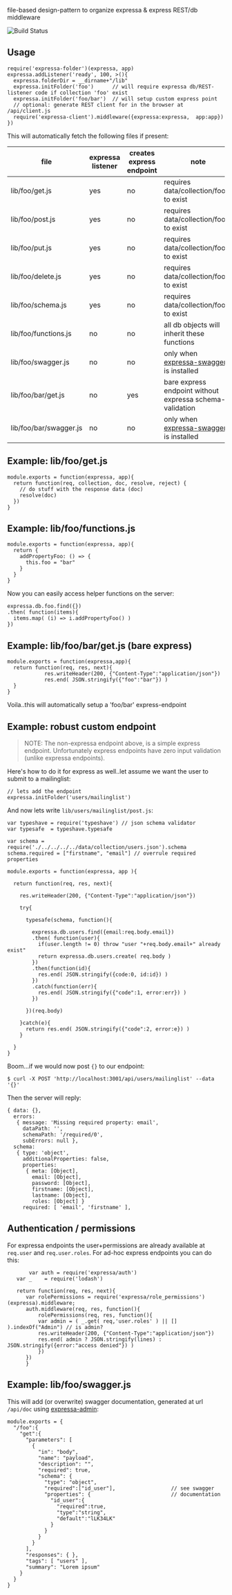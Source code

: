 file-based design-pattern to organize expressa & express REST/db middleware 

![Build Status](https://travis-ci.org/--repurl=git@github.com:coderofsalvation/expressa-init-collection..svg?branch=master)

## Usage

    require('expressa-folder')(expressa, app)
    expressa.addListener('ready', 100, >(){
      expressa.folderDir = __dirname+"/lib"
      expressa.initFolder('foo')      // will require expressa db/REST-listener code if collection 'foo' exist
      expressa.initFolder('foo/bar')  // will setup custom express point
      // optional: generate REST client for in the browser at /api/client.js
      require('expressa-client').middleware({expressa:expressa,  app:app}) 
    })

This will automatically fetch the following files if present:

| file                 | expressa listener | creates express endpoint | note                                        |
| -                    | -                 | -                        | -                                           |
| lib/foo/get.js       | yes               | no                       | requires data/collection/foo.js to exist    |
| lib/foo/post.js      | yes               | no                       | requires data/collection/foo.js to exist    |
| lib/foo/put.js       | yes               | no                       | requires data/collection/foo.js to exist    |
| lib/foo/delete.js    | yes               | no                       | requires data/collection/foo.js to exist    |
| lib/foo/schema.js    | yes               | no                       | requires data/collection/foo.js to exist    |
| lib/foo/functions.js | no                | no                       | all db objects will inherit these functions |
| lib/foo/swagger.js   | no                | no                       | only when [expressa-swagger](https://npmjs.org/package/expressa-swagger) is installed |
| lib/foo/bar/get.js   | no                | yes                      | bare express endpoint without expressa schema-validation|
| lib/foo/bar/swagger.js   | no                | no                       | only when [expressa-swagger](https://npmjs.org/package/expressa-swagger) is installed |

## Example: lib/foo/get.js


    module.exports = function(expressa, app){
      return function(req, collection, doc, resolve, reject) {
        // do stuff with the response data (doc)
        resolve(doc)
      })
    }

## Example: lib/foo/functions.js

    module.exports = function(expressa, app){
      return {
        addPropertyFoo: () => {
          this.foo = "bar"
        }
      }
    }

Now you can easily access helper functions on the server:

    expressa.db.foo.find({})
    .then( function(items){
      items.map( (i) => i.addPropertyFoo() )
    })

## Example: lib/foo/bar/get.js (bare express)

    module.exports = function(expressa,app){
      return function(req, res, next){
				res.writeHeader(200, {"Content-Type":"application/json"})
				res.end( JSON.stringify({"foo":"bar"}) )
      }
    }

Voila..this will automatically setup a 'foo/bar' express-endpoint

## Example: robust custom endpoint

> NOTE: The non-expressa endpoint above, is a simple express endpoint.
> Unfortunately express endpoints have zero input validation (unlike expressa endpoints).

Here's how to do it for express as well..let assume we want the user to submit to a mailinglist:

    // lets add the endpoint
    expressa.initFolder('users/mailinglist')

And now lets write `lib/users/mailinglist/post.js`:

    var typeshave = require('typeshave') // json schema validator
    var typesafe  = typeshave.typesafe

    var schema = require('./../../../../data/collection/users.json').schema
    schema.required = ["firstname", "email"] // overrule required properties

    module.exports = function(expressa, app ){

      return function(req, res, next){

        res.writeHeader(200, {"Content-Type":"application/json"})

        try{ 

          typesafe(schema, function(){

            expressa.db.users.find({email:req.body.email})
            .then( function(user){
              if(user.length != 0) throw "user "+req.body.email+" already exist"
              return expressa.db.users.create( req.body )
            })
            .then(function(id){
              res.end( JSON.stringify({code:0, id:id}) )
            })
            .catch(function(err){
              res.end( JSON.stringify({"code":1, error:err}) )
            })

          })(req.body) 

        }catch(e){
          return res.end( JSON.stringify({"code":2, error:e}) )
        }

      }
    }

Boom...if we would now post `{}` to our endpoint:

    $ curl -X POST 'http://localhost:3001/api/users/mailinglist' --data '{}'

Then the server will reply:

    { data: {},
      errors:
       { message: 'Missing required property: email',
         dataPath: '',
         schemaPath: '/required/0',
         subErrors: null },
      schema:
       { type: 'object',
         additionalProperties: false,
         properties:
          { meta: [Object],
            email: [Object],
            password: [Object],
            firstname: [Object],
            lastname: [Object],
            roles: [Object] }
         required: [ 'email', 'firstname' ],

## Authentication / permissions

For expressa endpoints the user+permissions are already available at `req.user` and `req.user.roles`.
For ad-hoc express endpoints you can do this:

           var auth = require('expressa/auth')
	   var _    = require('lodash')

	   return function(req, res, next){                                                        
		  var rolePermissions = require('expressa/role_permissions')(expressa).middleware;    
		  auth.middleware(req, res, function(){
		      rolePermissions(req, res, function(){
			  var admin = ( _.get( req,'user.roles' ) || [] ).indexOf("Admin") // is admin?
			  res.writeHeader(200, {"Content-Type":"application/json"})                   
			  res.end( admin ? JSON.stringify(lines) : JSON.stringify({error:"access denied"}) )             
		      })
		  })
	      }     

## Example: lib/foo/swagger.js

This will add (or overwrite) swagger documentation, generated at url `/api/doc` using [expressa-admin](https://npmjs.org/package/expressa-swagger):

    module.exports = {
      "/foo":{
        "get":{
          "parameters": [
            {
              "in": "body",
              "name": "payload",
              "description": "", 
              "required": true,
              "schema": {
                "type": "object",
                "required":["id_user"],                  // see swagger
                "properties": {                          // documentation
                  "id_user":{
                    "required":true, 
                    "type":"string",
                    "default":"lLK34LK" 
                  }
                }
              }
            }    
          ],
          "responses": { },
          "tags": [ "users" ],
          "summary": "Lorem ipsum"
        }
      }
    }
